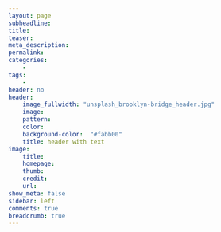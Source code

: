 ```yaml
---
layout: page
subheadline: 
title: 
teaser: 
meta_description:
permalink:
categories:
    - 
tags:
    - 
header: no
header:
    image_fullwidth: "unsplash_brooklyn-bridge_header.jpg"
    image:
    pattern:
    color:
    background-color:  "#fabb00"
    title: header with text
image:
    title:
    homepage:
    thumb:
    credit:
    url:
show_meta: false
sidebar: left
comments: true
breadcrumb: true
---
```


